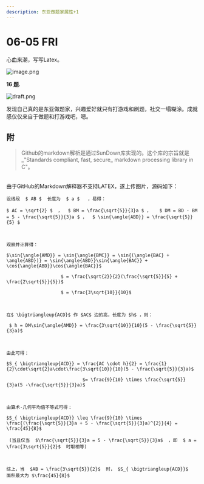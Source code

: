 ```yaml
---
description: 东亚做题家属性+1
---
```


# 06-05 FRI

心血来潮，写写Latex。

![image.png](https://i.loli.net/2020/06/05/i2qd3JvwWk56tAP.png)

**16 题.**

![draft.png](https://i.loli.net/2020/06/06/p7ZsaYPMdiOu1WB.png)

发现自己真的是东亚做题家，兴趣爱好就只有打游戏和刷题，社交一塌糊涂。成就感仅仅来自于做题和打游戏吧，嗯。

## **附**

> Github的markdown解析是通过SunDown库实现的。这个库的宗旨就是_"Standards compliant, fast, secure_ markdown processing library in C"。

\
由于GitHub的Markdown解释器不支持LATEX，遂上传图片，源码如下：

```
设线段  $ AB $  长度为  $ a $   ，易得：

$ AC = \sqrt{2} $  ，  $ BM = \frac{\sqrt{5}}{3}a $ ，   $ DM = BD - BM = 5 - \frac{\sqrt{5}}{3}a $ ，  $ \sin{\angle{ABD}} = \frac{\sqrt{5}}{5} $ 



观察并计算得：

$\sin{\angle{AMD}} = \sin{\angle{BMC}} = \sin{(\angle{BAC} + \angle{ABD})} = \sin{\angle{ABD}}\sin{\angle{BAC}} + \cos{\angle{ABD}}\cos{\angle{BAC}}$ 

​                    $ = \frac{\sqrt{2}}{2}(\frac{\sqrt{5}}{5} + \frac{2\sqrt{5}}{5})$

​                    $ = \frac{3\sqrt{10}}{10}$ 



在$ \bigtriangleup{ACD}$ 作 $AC$ 边的高，长度为 $h$ ，则：

 $ h = DM\sin{\angle{AMD}} = \frac{3\sqrt{10}}{10}(5 - \frac{\sqrt{5}}{3}a)$ 



由此可得：

$S_{ \bigtriangleup{ACD}} = \frac{AC \cdot h}{2} = \frac{1}{2}\cdot\sqrt{2}a\cdot\frac{3\sqrt{10}}{10}(5 - \frac{\sqrt{5}}{3}a)$ 

​                            $= \frac{9}{10} \times \frac{\sqrt{5}}{3}a(5 -\frac{\sqrt{5}}{3}a)$ 



由算术-几何平均值不等式可得：

$S_{ \bigtriangleup{ACD}} \leq \frac{9}{10} \times \frac{(\frac{\sqrt{5}}{3}a + 5 - \frac{\sqrt{5}}{3}a)^{2}}{4} = \frac{45}{8}$    

 (当且仅当  $\frac{\sqrt{5}}{3}a = 5 - \frac{\sqrt{5}}{3}a$  ，即  $ a = \frac{3\sqrt{5}}{2}$  时取相等)



综上，当  $AB = \frac{3\sqrt{5}}{2}$  时， $S_{ \bigtriangleup{ACD}}$  面积最大为 $\frac{45}{8}$
```

